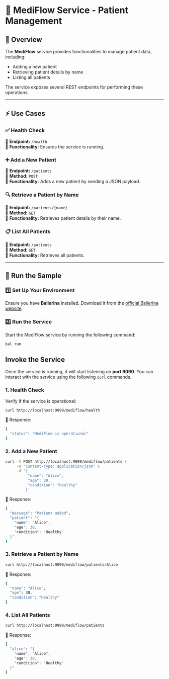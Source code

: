 # 🏥 MediFlow Service - Patient Management

## 📌 Overview
The **MediFlow** service provides functionalities to manage patient data, including:
- Adding a new patient
- Retrieving patient details by name
- Listing all patients

The service exposes several REST endpoints for performing these operations.

---

## ⚡ Use Cases
### ✅ Health Check  
🔹 **Endpoint:** `/health`  
🔹 **Functionality:** Ensures the service is running.

### ➕ Add a New Patient  
🔹 **Endpoint:** `/patients`  
🔹 **Method:** `POST`  
🔹 **Functionality:** Adds a new patient by sending a JSON payload.

### 🔍 Retrieve a Patient by Name  
🔹 **Endpoint:** `/patients/{name}`  
🔹 **Method:** `GET`  
🔹 **Functionality:** Retrieves patient details by their name.

### 📋 List All Patients  
🔹 **Endpoint:** `/patients`  
🔹 **Method:** `GET`  
🔹 **Functionality:** Retrieves all patients.

---

## 🚀 Run the Sample

### 1️⃣ Set Up Your Environment
Ensure you have **Ballerina** installed. Download it from the [official Ballerina website](https://ballerina.io/download/).

### 2️⃣ Run the Service
Start the MediFlow service by running the following command:

```bash
bal run
```

## Invoke the Service

Once the service is running, it will start listening on **port 9090**. You can interact with the service using the following `curl` commands.

### 1. Health Check
Verify if the service is operational:

```bash
curl http://localhost:9090/mediflow/health
```

📌 Response:
```bash
{
  "status": "MediFlow is operational"
}

```
### 2. Add a New Patient
```bash
curl -X POST http://localhost:9090/mediflow/patients \
     -H "Content-Type: application/json" \
     -d '{
          "name": "Alice",
          "age": 30,
          "condition": "Healthy"
         }'
```
📌 Response:
```bash
{
  "message": "Patient added",
  "patient": "{
    "name": "Alice",
    "age": 30,
    "condition": "Healthy"
  }"
}
```
### 3. Retrieve a Patient by Name
```bash
curl http://localhost:9090/mediflow/patients/Alice
```
📌 Response:
```bash
{
  "name": "Alice",
  "age": 30,
  "condition": "Healthy"
}
```
### 4. List All Patients
```bash
curl http://localhost:9090/mediflow/patients
```

📌 Response:
```bash
{
  "alice": "{
    "name": "Alice",
    "age": 30,
    "condition": "Healthy"
  }"
}
```
